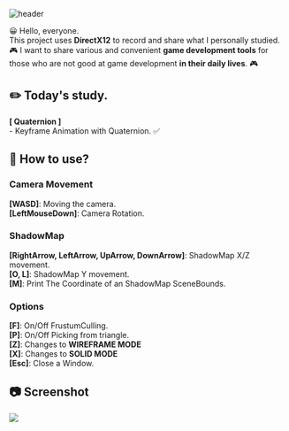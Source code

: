 ![header](https://capsule-render.vercel.app/api?text=DirectX12&fontSize=50&rotate=0&color=38303f&fontColor=ff0099&type=Waving&animation=scaleIn)

😀 Hello, everyone.   
This project uses **DirectX12** to record and share what I personally studied.   
🎮 I want to share various and convenient **game development tools** for those who are not good at game  development **in their daily lives**. 🎮   

## ✏️ Today's study.
**[ Quaternion ]**    
\- Keyframe Animation with Quaternion. ✅  


## 🔑 How to use?  
### Camera Movement  
**[WASD]**: Moving the camera.            
**[LeftMouseDown]**: Camera Rotation.    
### ShadowMap  
**[RightArrow, LeftArrow, UpArrow, DownArrow]**: ShadowMap X/Z movement.  
**[O, L]**: ShadowMap Y movement.  
**[M]**: Print The Coordinate of an ShadowMap SceneBounds. 
### Options  
**[F]**: On/Off FrustumCulling.   
**[P]**: On/Off Picking from triangle.    
**[Z]**: Changes to **WIREFRAME MODE**  
**[X]**: Changes to **SOLID MODE**  
**[Esc]**: Close a Window.   
  

## 📷 Screenshot   
![](https://github.com/orangelie/DirectX12Study/blob/main/24.%202022-05-21-2022-06-06%20(ShadowMap)/pictures/shadow.png)    

<br></br>